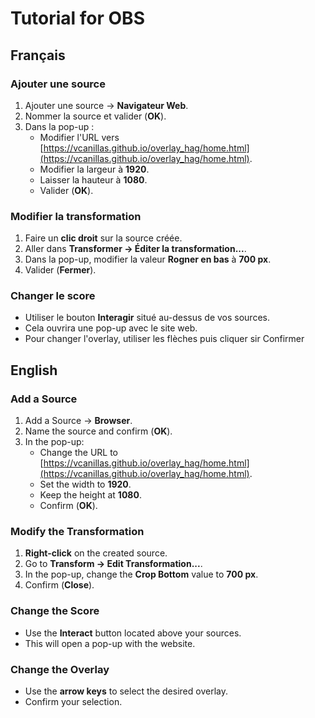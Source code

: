 # Tutorial for OBS

## Français

### Ajouter une source

1. Ajouter une source -> **Navigateur Web**.
2. Nommer la source et valider (**OK**).
3. Dans la pop-up :
   - Modifier l'URL vers [https://vcanillas.github.io/overlay_hag/home.html](https://vcanillas.github.io/overlay_hag/home.html).
   - Modifier la largeur à **1920**.
   - Laisser la hauteur à **1080**.
   - Valider (**OK**).

### Modifier la transformation

1. Faire un **clic droit** sur la source créée.
2. Aller dans **Transformer -> Éditer la transformation...**.
3. Dans la pop-up, modifier la valeur **Rogner en bas** à **700 px**.
4. Valider (**Fermer**).

### Changer le score

- Utiliser le bouton **Interagir** situé au-dessus de vos sources.
- Cela ouvrira une pop-up avec le site web.
- Pour changer l'overlay, utiliser les flèches puis cliquer sir Confirmer

## English

### Add a Source

1. Add a Source -> **Browser**.
2. Name the source and confirm (**OK**).
3. In the pop-up:
   - Change the URL to [https://vcanillas.github.io/overlay_hag/home.html](https://vcanillas.github.io/overlay_hag/home.html).
   - Set the width to **1920**.
   - Keep the height at **1080**.
   - Confirm (**OK**).

### Modify the Transformation

1. **Right-click** on the created source.
2. Go to **Transform -> Edit Transformation...**.
3. In the pop-up, change the **Crop Bottom** value to **700 px**.
4. Confirm (**Close**).

### Change the Score

- Use the **Interact** button located above your sources.
- This will open a pop-up with the website.

### Change the Overlay

- Use the **arrow keys** to select the desired overlay.
- Confirm your selection.
